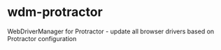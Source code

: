 # wdm-protractor
WebDriverManager for Protractor - update all browser drivers based on Protractor configuration
